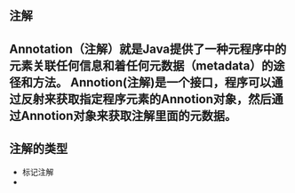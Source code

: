 ## 注解
Annotation（注解）就是Java提供了一种元程序中的元素关联任何信息和着任何元数据（metadata）的途径和方法。
Annotion(注解)是一个接口，程序可以通过反射来获取指定程序元素的Annotion对象，然后通过Annotion对象来获取注解里面的元数据。
---
## 注解的类型
* 标记注解
* 